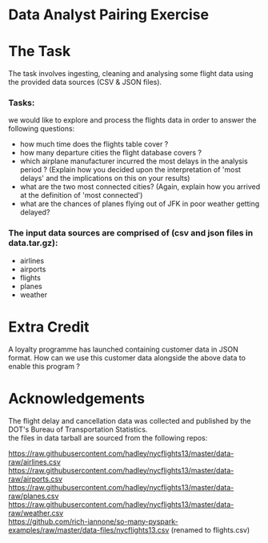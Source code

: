 Data Analyst Pairing Exercise
==============================


# The Task

The task involves ingesting, cleaning and analysing some flight data using the provided data sources (CSV & JSON files). 


### Tasks:

we would like to explore and process the flights data in order to answer the following questions:
- how much time does the flights table cover ?
- how many departure cities the flight database covers ?
- which airplane manufacturer incurred the most delays in the analysis period ? (Explain how you decided upon the interpretation of 'most delays' and the implications on this on your results)
- what are the two most connected cities? (Again, explain how you arrived at the definition of 'most connected')
- what are the chances of planes flying out of JFK in poor weather getting delayed?


### The input data sources are comprised of (csv and json files in data.tar.gz):

- airlines
- airports
- flights
- planes
- weather


# Extra Credit
A loyalty programme has launched containing customer data in JSON format. 
How can we use this customer data alongside the above data to enable this program ?


# Acknowledgements
The flight delay and cancellation data was collected and published by the DOT's Bureau of Transportation Statistics.  
the files in data tarball are sourced from the following repos:

https://raw.githubusercontent.com/hadley/nycflights13/master/data-raw/airlines.csv
https://raw.githubusercontent.com/hadley/nycflights13/master/data-raw/airports.csv
https://raw.githubusercontent.com/hadley/nycflights13/master/data-raw/planes.csv
https://raw.githubusercontent.com/hadley/nycflights13/master/data-raw/weather.csv  
https://github.com/rich-iannone/so-many-pyspark-examples/raw/master/data-files/nycflights13.csv (renamed to flights.csv)
